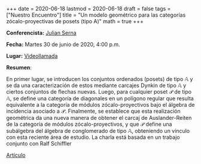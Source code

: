 +++
date      = 2020-06-18
lastmod   = 2020-06-18
draft     = false
tags      = ["Nuestro Encuentro"]
title     = "Un modelo geométrico para las categorías zócalo-proyectivas de posets (tipo A)"
math      = true
+++

**Conferencista:** [Julian Serna](https://matematicas.netlify.app/authors/serna-r/)

**Fecha:** Martes 30 de junio de 2020, 4:00 p.m.

**Lugar:** [Videollamada](https://meet.google.com/izy-pzig-pbf)

**Resumen**:

En primer lugar, se introducen los conjuntos ordenados (posets) de tipo $\mathbb{A}$ y se  da una caracterización de estos mediante carcajes Dynkin de tipo $\mathbb{A}$ y ciertos conjuntos de flechas nuevas. Luego, para cualquier poset $\mathcal{P}$ de tipo $\mathbb{A},$ se define una categoría  de diagonales en un polígono regular que resulta equivalente a  la categoría de módulos zócalo-proyectivos bajo el álgebra de incidencia asociado a  $\mathcal{P}$.  Finalmente, se establece que esta realización geométrica da una nueva manera de obtener el carcaj de Auslander-Reiten de la categoría de módulos zócalo-proyectivos, y que $\mathcal{P}$ define una subálgebra  del álgebra de conglomerado  de tipo $\mathbb{A}$, obteniendo un vínculo con esta reciente área de estudio. La charla está basada en un trabajo conjunto con Ralf Schiffler 

[Artículo](https://doi.org/10.1016/j.jpaa.2020.106436)


